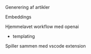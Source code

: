 
Generering af artikler

Embeddings

Hjemmelavet workflow med openai
 - templating

Spiller sammen med vscode extension




